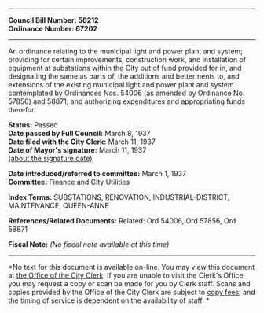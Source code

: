 * * * * *  
  
**Council Bill Number: [](#h0)[](#h2)58212**   
**Ordinance Number: 67202**  
  
* * * * *  
  
An ordinance relating to the municipal light and power plant and system; providing for certain improvements, construction work, and installation of equipment at substations within the City out of fund provided for in, and designating the same as parts of, the additions and betterments to, and extensions of the existing municipal light and power plant and system contemplated by Ordinances Nos. 54006 (as amended by Ordinance No. 57856) and 58871; and authorizing expenditures and appropriating funds therefor.  
  
**Status:** Passed   
**Date passed by Full Council:** March 8, 1937   
**Date filed with the City Clerk:** March 11, 1937   
**Date of Mayor's signature:** March 11, 1937   
[(about the signature date)](/~public/approvaldate.htm)   
  
  
**Date introduced/referred to committee:** March 1, 1937   
**Committee:** Finance and City Utilities   
  
**Index Terms:** SUBSTATIONS, RENOVATION, INDUSTRIAL-DISTRICT, MAINTENANCE, QUEEN-ANNE  
  
**References/Related Documents:** Related: Ord 54006, Ord 57856, Ord 58871  
  
**Fiscal Note:** *(No fiscal note available at this time)*  
  
* * * * *  
  
*No text for this document is available on-line. You may view this document at [the Office of the City Clerk](http://www.seattle.gov/leg/clerk/contactUs.htm). If you are unable to visit the Clerk's Office, you may request a copy or scan be made for you by Clerk staff. Scans and copies provided by the Office of the City Clerk are subject to [copy fees](http://clerk.seattle.gov/~public/clerkfees.htm), and the timing of service is dependent on the availability of staff. *  
  
  
